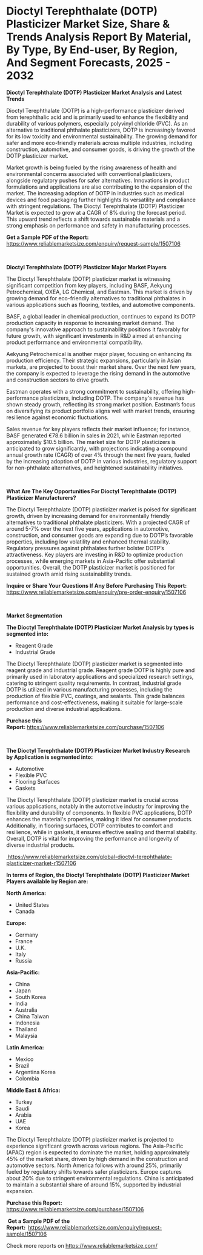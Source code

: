 <p><h1>Dioctyl Terephthalate (DOTP) Plasticizer Market Size, Share & Trends Analysis Report By Material, By Type, By End-user, By Region, And Segment Forecasts, 2025 - 2032</h1></p><p><strong>Dioctyl Terephthalate (DOTP) Plasticizer Market Analysis and Latest Trends</strong></p>
<p><p>Dioctyl Terephthalate (DOTP) is a high-performance plasticizer derived from terephthalic acid and is primarily used to enhance the flexibility and durability of various polymers, especially polyvinyl chloride (PVC). As an alternative to traditional phthalate plasticizers, DOTP is increasingly favored for its low toxicity and environmental sustainability. The growing demand for safer and more eco-friendly materials across multiple industries, including construction, automotive, and consumer goods, is driving the growth of the DOTP plasticizer market.</p><p>Market growth is being fueled by the rising awareness of health and environmental concerns associated with conventional plasticizers, alongside regulatory pushes for safer alternatives. Innovations in product formulations and applications are also contributing to the expansion of the market. The increasing adoption of DOTP in industries such as medical devices and food packaging further highlights its versatility and compliance with stringent regulations. The Dioctyl Terephthalate (DOTP) Plasticizer Market is expected to grow at a CAGR of 8% during the forecast period. This upward trend reflects a shift towards sustainable materials and a strong emphasis on performance and safety in manufacturing processes.</p></p>
<p><strong>Get a Sample PDF of the Report:&nbsp;</strong> <a href="https://www.reliablemarketsize.com/enquiry/request-sample/1507106?utm_campaign=1143&utm_medium=2&utm_source=Github&utm_content=ia&utm_term=01022025&utm_id=dioctyl-terephthalate-dotp-plasticizer">https://www.reliablemarketsize.com/enquiry/request-sample/1507106</a></p>
<p>&nbsp;</p>
<p><strong>Dioctyl Terephthalate (DOTP) Plasticizer Major Market Players</strong></p>
<p><p>The Dioctyl Terephthalate (DOTP) plasticizer market is witnessing significant competition from key players, including BASF, Aekyung Petrochemical, OXEA, LG Chemical, and Eastman. This market is driven by growing demand for eco-friendly alternatives to traditional phthalates in various applications such as flooring, textiles, and automotive components.</p><p>BASF, a global leader in chemical production, continues to expand its DOTP production capacity in response to increasing market demand. The company's innovative approach to sustainability positions it favorably for future growth, with significant investments in R&D aimed at enhancing product performance and environmental compatibility.</p><p>Aekyung Petrochemical is another major player, focusing on enhancing its production efficiency. Their strategic expansions, particularly in Asian markets, are projected to boost their market share. Over the next few years, the company is expected to leverage the rising demand in the automotive and construction sectors to drive growth.</p><p>Eastman operates with a strong commitment to sustainability, offering high-performance plasticizers, including DOTP. The company's revenue has shown steady growth, reflecting its strong market position. Eastman’s focus on diversifying its product portfolio aligns well with market trends, ensuring resilience against economic fluctuations.</p><p>Sales revenue for key players reflects their market influence; for instance, BASF generated €78.6 billion in sales in 2021, while Eastman reported approximately $10.5 billion. The market size for DOTP plasticizers is anticipated to grow significantly, with projections indicating a compound annual growth rate (CAGR) of over 4% through the next five years, fueled by the increasing adoption of DOTP in various industries, regulatory support for non-phthalate alternatives, and heightened sustainability initiatives.</p></p>
<p>&nbsp;</p>
<p><strong>What Are The Key Opportunities For Dioctyl Terephthalate (DOTP) Plasticizer Manufacturers?</strong></p>
<p><p>The Dioctyl Terephthalate (DOTP) plasticizer market is poised for significant growth, driven by increasing demand for environmentally friendly alternatives to traditional phthalate plasticizers. With a projected CAGR of around 5-7% over the next five years, applications in automotive, construction, and consumer goods are expanding due to DOTP’s favorable properties, including low volatility and enhanced thermal stability. Regulatory pressures against phthalates further bolster DOTP’s attractiveness. Key players are investing in R&D to optimize production processes, while emerging markets in Asia-Pacific offer substantial opportunities. Overall, the DOTP plasticizer market is positioned for sustained growth amid rising sustainability trends.</p></p>
<p><strong>Inquire or Share Your Questions If Any Before Purchasing This Report:</strong> <a href="https://www.reliablemarketsize.com/enquiry/pre-order-enquiry/1507106?utm_campaign=1143&utm_medium=2&utm_source=Github&utm_content=ia&utm_term=01022025&utm_id=dioctyl-terephthalate-dotp-plasticizer">https://www.reliablemarketsize.com/enquiry/pre-order-enquiry/1507106</a></p>
<p>&nbsp;</p>
<p><strong>Market Segmentation</strong></p>
<p><strong>The Dioctyl Terephthalate (DOTP) Plasticizer Market Analysis by types is segmented into:</strong></p>
<p><ul><li>Reagent Grade</li><li>Industrial Grade</li></ul></p>
<p><p>The Dioctyl Terephthalate (DOTP) plasticizer market is segmented into reagent grade and industrial grade. Reagent grade DOTP is highly pure and primarily used in laboratory applications and specialized research settings, catering to stringent quality requirements. In contrast, industrial grade DOTP is utilized in various manufacturing processes, including the production of flexible PVC, coatings, and sealants. This grade balances performance and cost-effectiveness, making it suitable for large-scale production and diverse industrial applications.</p></p>
<p><strong>Purchase this Report:&nbsp;</strong><a href="https://www.reliablemarketsize.com/purchase/1507106?utm_campaign=1143&utm_medium=2&utm_source=Github&utm_content=ia&utm_term=01022025&utm_id=dioctyl-terephthalate-dotp-plasticizer">https://www.reliablemarketsize.com/purchase/1507106</a></p>
<p>&nbsp;</p>
<p><strong>The Dioctyl Terephthalate (DOTP) Plasticizer Market Industry Research by Application is segmented into:</strong></p>
<p><ul><li>Automotive</li><li>Flexible PVC</li><li>Flooring Surfaces</li><li>Gaskets</li></ul></p>
<p><p>The Dioctyl Terephthalate (DOTP) plasticizer market is crucial across various applications, notably in the automotive industry for improving the flexibility and durability of components. In flexible PVC applications, DOTP enhances the material's properties, making it ideal for consumer products. Additionally, in flooring surfaces, DOTP contributes to comfort and resilience, while in gaskets, it ensures effective sealing and thermal stability. Overall, DOTP is vital for improving the performance and longevity of diverse industrial products.</p></p>
<p><a href="https://www.reliablemarketsize.com/global-dioctyl-terephthalate-plasticizer-market-r1507106?utm_campaign=1143&utm_medium=2&utm_source=Github&utm_content=ia&utm_term=01022025&utm_id=dioctyl-terephthalate-dotp-plasticizer">&nbsp;https://www.reliablemarketsize.com/global-dioctyl-terephthalate-plasticizer-market-r1507106</a></p>
<p><strong>In terms of Region, the Dioctyl Terephthalate (DOTP) Plasticizer Market Players available by Region are:</strong></p>
<p>
    <p> <strong> North America: </strong>
        <ul>
            <li>United States</li>
            <li>Canada</li>
        </ul>
        </p> 
    <p> <strong> Europe: </strong>
        <ul>
            <li>Germany</li>
            <li>France</li>
            <li>U.K.</li>
            <li>Italy</li>
            <li>Russia</li>
        </ul>
        </p> 
    <p> <strong> Asia-Pacific: </strong>
        <ul>
            <li>China</li>
            <li>Japan</li>
            <li>South Korea</li>
            <li>India</li>
            <li>Australia</li>
            <li>China Taiwan</li>
            <li>Indonesia</li>
            <li>Thailand</li>
            <li>Malaysia</li>
        </ul>
        </p> 
    <p> <strong> Latin America: </strong>
        <ul>
            <li>Mexico</li>
            <li>Brazil</li>
            <li>Argentina Korea</li>
            <li>Colombia</li>
        </ul>
        </p> 
    <p> <strong> Middle East & Africa: </strong>
        <ul>
            <li>Turkey</li>
            <li>Saudi</li>
            <li>Arabia</li>
            <li>UAE</li>
            <li>Korea</li>
        </ul>
    </p>
    </p>
<p><p>The Dioctyl Terephthalate (DOTP) plasticizer market is projected to experience significant growth across various regions. The Asia-Pacific (APAC) region is expected to dominate the market, holding approximately 45% of the market share, driven by high demand in the construction and automotive sectors. North America follows with around 25%, primarily fueled by regulatory shifts towards safer plasticizers. Europe captures about 20% due to stringent environmental regulations. China is anticipated to maintain a substantial share of around 15%, supported by industrial expansion.</p></p>
<p><strong>Purchase this Report: </strong><a href="https://www.reliablemarketsize.com/purchase/1507106?utm_campaign=1143&utm_medium=2&utm_source=Github&utm_content=ia&utm_term=01022025&utm_id=dioctyl-terephthalate-dotp-plasticizer">https://www.reliablemarketsize.com/purchase/1507106</a></p>
<p>&nbsp;<strong>Get a Sample PDF of the Report:&nbsp;&nbsp;</strong><a href="https://www.reliablemarketsize.com/enquiry/request-sample/1507106?utm_campaign=1143&utm_medium=2&utm_source=Github&utm_content=ia&utm_term=01022025&utm_id=dioctyl-terephthalate-dotp-plasticizer">https://www.reliablemarketsize.com/enquiry/request-sample/1507106</a></p>
<p><strong></strong></p>
<p>Check more reports on <a href="https://www.reliablemarketsize.com/?utm_campaign=1143&utm_medium=2&utm_source=Github&utm_content=ia&utm_term=01022025&utm_id=dioctyl-terephthalate-dotp-plasticizer">https://www.reliablemarketsize.com/</a></p>